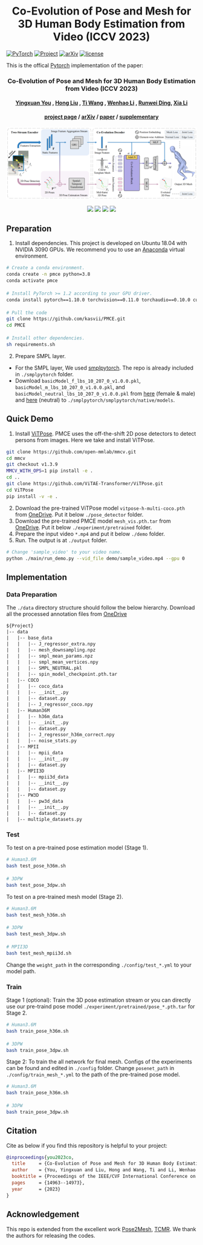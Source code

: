 <div align="center">

  <h1 align="center">Co-Evolution of Pose and Mesh for 3D Human Body Estimation from Video (ICCV 2023)</h1>
  
</div>

<div align="left">

  <a href="https://pytorch.org/get-started/locally/"><img alt="PyTorch" src="https://img.shields.io/badge/PyTorch-ee4c2c?logo=pytorch&logoColor=white"></a>
  <a href="https://kasvii.github.io/PMCE/"><img alt="Project" src="https://img.shields.io/badge/-Project%20Page-lightgrey?logo=Google%20Chrome&color=informational&logoColor=white"></a> <a href="https://youtu.be/slSPQ9hNLjM">
  [![arXiv](https://img.shields.io/badge/arXiv-2303.10305-b31b1b.svg)](https://arxiv.org/pdf/2308.10305.pdf)
  <a href="https://github.com/kasvii/PMCE/blob/main/LICENSE">![license](https://img.shields.io/badge/license-MIT-green)</a>

</div>


This is the offical [Pytorch](https://pytorch.org/) implementation of the paper:
<h3 align="center">Co-Evolution of Pose and Mesh for 3D Human Body Estimation from Video (ICCV 2023)</h3>

<h4 align="center" style="text-decoration: none;">
  <a href="https://kasvii.github.io/", target="_blank"><b>Yingxuan You</b></a>
  ,
  <a href="https://scholar.google.com/citations?hl=zh-CN&user=4CQKG8oAAAAJ", target="_blank"><b>Hong Liu</b></a>
  ,
  <a href="https://scholar.google.com/citations?user=PjBAErYAAAAJ&hl=zh-CN&oi=sra", target="_blank"><b>Ti Wang</b></a>
  ,
  <a href="https://vegetebird.github.io/", target="_blank"><b>Wenhao Li</b></a>
  ,
  <a href="https://scholar.google.com/citations?user=gU9chAwAAAAJ&hl=zh-CN&oi=sra", target="_blank"><b>Runwei Ding</b></a>,
  <a href="https://xialipku.github.io/", target="_blank"><b>Xia Li</b></a>

</h4>
<h4 align="center">
  <a href="https://kasvii.github.io/PMCE/", target="_blank">project page</a> /
  <a href="https://arxiv.org/pdf/2308.10305.pdf", target="_blank">arXiv</a> /
  <a href="https://openaccess.thecvf.com/content/ICCV2023/papers/You_Co-Evolution_of_Pose_and_Mesh_for_3D_Human_Body_Estimation_ICCV_2023_paper.pdf", target="_blank">paper</a> /
  <a href="https://openaccess.thecvf.com/content/ICCV2023/supplemental/You_Co-Evolution_of_Pose_ICCV_2023_supplemental.pdf", target="_blank">supplementary</a>
</h4>

<p align="center">
    <img src="assets/framework.png" /> 
</p>
<p align="center">
  <img src="assets/demo1.gif" height="110" /> 
  <img src="assets/demo2.gif" height="110" /> 
  <img src="assets/demo3.gif" height="110" /> 
  <img src="assets/demo4.gif" height="110" /> 
</p>


## Preparation

1. Install dependencies. This project is developed on Ubuntu 18.04 with NVIDIA 3090 GPUs. We recommend you to use an [Anaconda](https://www.anaconda.com/) virtual environment.
```bash
# Create a conda environment.
conda create -n pmce python=3.8
conda activate pmce

# Install PyTorch >= 1.2 according to your GPU driver.
conda install pytorch==1.10.0 torchvision==0.11.0 torchaudio==0.10.0 cudatoolkit=11.3 -c pytorch -c conda-forge

# Pull the code
git clone https://github.com/kasvii/PMCE.git
cd PMCE

# Install other dependencies.
sh requirements.sh
```

2. Prepare SMPL layer. 
- For the SMPL layer, We used [smplpytorch](https://github.com/gulvarol/smplpytorch). The repo is already included in `./smplpytorch` folder.
- Download `basicModel_f_lbs_10_207_0_v1.0.0.pkl`, `basicModel_m_lbs_10_207_0_v1.0.0.pkl`, and `basicModel_neutral_lbs_10_207_0_v1.0.0.pkl` from [here](https://smpl.is.tue.mpg.de/downloads) (female & male) and [here](http://smplify.is.tue.mpg.de/) (neutral) to `./smplpytorch/smplpytorch/native/models`.

## Quick Demo
1. Install [ViTPose](https://github.com/ViTAE-Transformer/ViTPose). PMCE uses the off-the-shift 2D pose detectors to detect persons from images. Here we take and install ViTPose. 
```bash
git clone https://github.com/open-mmlab/mmcv.git
cd mmcv
git checkout v1.3.9
MMCV_WITH_OPS=1 pip install -e .
cd ..
git clone https://github.com/ViTAE-Transformer/ViTPose.git
cd ViTPose
pip install -v -e .
```
2. Download the pre-trained ViTPose model `vitpose-h-multi-coco.pth` from [OneDrive](https://1drv.ms/f/s!Alg46BPWJg_Xgj6Zim2WCoF5SnbL?e=dtnem2). Put it below `./pose_detector` folder.
3. Download the pre-trained PMCE model `mesh_vis.pth.tar` from [OneDrive](https://1drv.ms/f/s!Alg46BPWJg_XgXCTabSm_2wRfIN8?e=BnpbLV). Put it below `./experiment/pretrained` folder.
4. Prepare the input video `*.mp4` and put it below `./demo` folder. 
5. Run. The output is at `./output` folder.
```bash
# Change 'sample_video' to your video name.
python ./main/run_demo.py --vid_file demo/sample_video.mp4 --gpu 0
```

## Implementation
### Data Preparation
The `./data` directory structure should follow the below hierarchy. Download all the processed annotation files from [OneDrive](https://1drv.ms/f/s!Alg46BPWJg_XgVf-q5qKdkalhgOj?e=LmGZ8n)
```
${Project}  
|-- data  
|   |-- base_data
|   |   |-- J_regressor_extra.npy
|   |   |-- mesh_downsampling.npz
|   |   |-- smpl_mean_params.npz
|   |   |-- smpl_mean_vertices.npy
|   |   |-- SMPL_NEUTRAL.pkl
|   |   |-- spin_model_checkpoint.pth.tar
|   |-- COCO  
|   |   |-- coco_data  
|   |   |-- __init__.py
|   |   |-- dataset.py
|   |   |-- J_regressor_coco.npy
|   |-- Human36M  
|   |   |-- h36m_data  
|   |   |-- __init__.py
|   |   |-- dataset.py 
|   |   |-- J_regressor_h36m_correct.npy
|   |   |-- noise_stats.py
|   |-- MPII  
|   |   |-- mpii_data  
|   |   |-- __init__.py
|   |   |-- dataset.py
|   |-- MPII3D
|   |   |-- mpii3d_data  
|   |   |-- __init__.py
|   |   |-- dataset.py
|   |-- PW3D 
|   |   |-- pw3d_data
|   |   |-- __init__.py
|   |   |-- dataset.py
|   |-- multiple_datasets.py
```

### Test
To test on a pre-trained pose estimation model (Stage 1).
```bash
# Human3.6M
bash test_pose_h36m.sh

# 3DPW
bash test_pose_3dpw.sh
```

To test on a pre-trained mesh model (Stage 2).
```bash
# Human3.6M
bash test_mesh_h36m.sh

# 3DPW
bash test_mesh_3dpw.sh

# MPII3D
bash test_mesh_mpii3d.sh
```
Change the `weight_path` in the corresponding `./config/test_*.yml` to your model path.


### Train
Stage 1 (optional): Train the 3D pose estimation stream or you can directly use our pre-traind pose model `./experiment/pretrained/pose_*.pth.tar` for Stage 2.
```bash
# Human3.6M
bash train_pose_h36m.sh

# 3DPW
bash train_pose_3dpw.sh
```

Stage 2: To train the all network for final mesh. Configs of the experiments can be found and edited in `./config` folder. Change `posenet_path` in `./config/train_mesh_*.yml` to the path of the pre-trained pose model.
```bash
# Human3.6M
bash train_pose_h36m.sh

# 3DPW
bash train_pose_3dpw.sh
```


## Citation
Cite as below if you find this repository is helpful to your project:
```bibtex
@inproceedings{you2023co,
  title     = {Co-Evolution of Pose and Mesh for 3D Human Body Estimation from Video},
  author    = {You, Yingxuan and Liu, Hong and Wang, Ti and Li, Wenhao and Ding, Runwei and Li, Xia},
  booktitle = {Proceedings of the IEEE/CVF International Conference on Computer Vision},
  pages     = {14963--14973},
  year      = {2023}
}
```


## Acknowledgement
This repo is extended from the excellent work [Pose2Mesh](https://github.com/hongsukchoi/Pose2Mesh_RELEASE), [TCMR](https://github.com/hongsukchoi/TCMR_RELEASE). We thank the authors for releasing the codes.